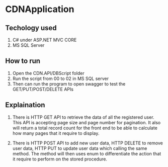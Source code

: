 # CDNApplication
## Techology used
1) C# under ASP.NET MVC CORE
2) MS SQL Server

## How to run
1) Open the CDN.API/DBScript folder
2) Run the script from 00 to 02 in MS SQL server
3) Then can run the program to open swagger to test the GET/PUT/POST/DELETE APIs

## Explaination
1) There is HTTP GET API to retrieve the data of all the registered user.
   This API is accepting page size and page number for pagination. It also will return a total record count for the front end to be able to calculate how many pages 
   that it require to display.

2) There is HTTP POST API to add new user data, HTTP DELETE to remove user data, HTTP PUT to update user data which calling the same method. The method will then 
   uses enum to differentiate the action that it require to perform on the stored procedure.
